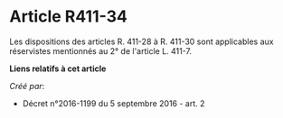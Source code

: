 # Article R411-34

Les dispositions des articles R. 411-28 à R. 411-30 sont applicables aux réservistes mentionnés au 2° de l'article L. 411-7.

**Liens relatifs à cet article**

_Créé par_:

  - Décret n°2016-1199 du 5 septembre 2016 - art. 2
